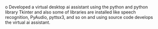 o	Developed a virtual desktop ai assistant using the python and python library Tkinter and also some of libraries are installed like speech recognition, PyAudio, pyttsx3, and so on and using source code develops the virtual ai assistant.
